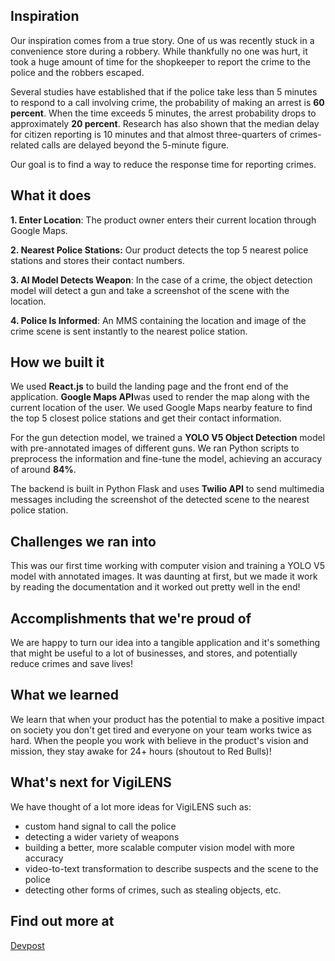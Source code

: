 ## Inspiration
Our inspiration comes from a true story. One of us was recently stuck in a convenience store during a robbery.  While thankfully no one was hurt, it took a huge amount of time for the shopkeeper to report the crime to the police and the robbers escaped. 

Several studies have established that if the police take less than 5 minutes to respond to a call involving crime, the probability of making an arrest is **60 percent**. When the time exceeds 5 minutes, the arrest probability drops to approximately **20 percent**.
Research has also shown that the median delay for citizen reporting is 10 minutes and that almost three-quarters of crimes-related calls are delayed beyond the 5-minute figure.

Our goal is to find a way to reduce the response time for reporting crimes.

## What it does
**1. Enter Location**: The product owner enters their current location through Google Maps.

**2. Nearest Police Stations:** Our product detects the top 5 nearest police stations and stores their contact numbers.

**3. AI Model Detects Weapon**: In the case of a crime, the object detection model will detect a gun and take a screenshot of the scene with the location.

**4. Police Is Informed**: An MMS containing the location and image of the crime scene is sent instantly to the nearest police station.

## How we built it
We used **React.js** to build the landing page and the front end of the application. **Google Maps API**was used to render the map along with the current location of the user. We used Google Maps nearby feature to find the top 5 closest police stations and get their contact information. 

For the gun detection model, we trained a **YOLO V5 Object Detection** model with pre-annotated images of different guns. We ran Python scripts to preprocess the information and fine-tune the model, achieving an accuracy of around **84%**. 

The backend is built in Python Flask and uses **Twilio API** to send multimedia messages including the screenshot of the detected scene to the nearest police station.

## Challenges we ran into
This was our first time working with computer vision and training a YOLO V5 model with annotated images. It was daunting at first, but we made it work by reading the documentation and it worked out pretty well in the end!

## Accomplishments that we're proud of
We are happy to turn our idea into a tangible application and it's something that might be useful to a lot of businesses, and stores, and potentially reduce crimes and save lives!

## What we learned
We learn that when your product has the potential to make a positive impact on society you don't get tired and everyone on your team works twice as hard. When the people you work with believe in the product's vision and mission, they stay awake for 24+ hours (shoutout to Red Bulls)!

## What's next for VigiLENS
We have thought of a lot more ideas for VigiLENS such as: 
- custom hand signal to call the police
- detecting a wider variety of weapons
- building a better, more scalable computer vision model with more accuracy
- video-to-text transformation to describe suspects and the scene to the police
- detecting other forms of crimes, such as stealing objects, etc. 

## Find out more at
[Devpost](https://devpost.com/software/vigilens?ref_content=user-portfolio&ref_feature=in_progress)

